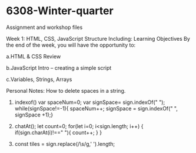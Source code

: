 # 6308-Winter-quarter
Assignment and workshop files

Week 1: HTML, CSS, JavaScript Structure
Including:
Learning Objectives
By the end of the week, you will have the opportunity to:

a.HTML & CSS Review

b.JavaScript Intro – creating a simple script

c.Variables, Strings, Arrays


Personal Notes:
How to delete spaces in a string.
1. indexof()
var spaceNum=0;
var signSpace= sign.indexOf(" ");
while(signSpace!=-1){
spaceNum++;
signSpace = sign.indexOf(" ", signSpace +1);}

2. chatAt();
let count=0;
for(let i=0; i<sign.length; i++)
{
if(sign.charAt(i)!==" "){
count++;
}
}

3. const tiles = sign.replace(/\s/g,' ').length;
